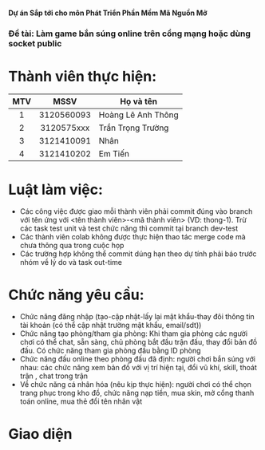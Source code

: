 #### Dự án Sắp tới cho môn Phát Triển Phần Mềm Mã Nguồn Mở</br>
### Đề tài: Làm game bắn súng online trên cổng mạng hoặc dùng socket public</br>
# Thành viên thực hiện:</br>
|MTV  |MSSV        |Họ và tên         |
|:---:|:----------:|------------------|
|1    |3120560093  |Hoàng Lê Anh Thông|
|2    |3120575xxx  |Trần Trọng Trường |
|3    |3121410091  |Nhân              |
|4    |3121410202  |Em Tiến           |
# Luật làm việc:</br>
- Các công việc được giao mỗi thành viên phải commit đúng vào branch với tên ứng với <tên thành viên>-<mã thành viên> (VD: thong-1). Trừ các task test unit và test chức năng thì commit tại branch dev-test
- Các thành viên colab không được thực hiện thao tác merge code mà chưa thông qua trong cuộc họp
- Các trường hợp không thể commit dúng hạn theo dự tính phải báo trước nhóm về lý do và task out-time
# Chức năng yêu cầu:
- Chức năng đăng nhập (tạo-cập nhật-lấy lại mật khẩu-thay đôi thông tin tài khoản (có thể cập nhật trường mật khẩu, email/sdt))
- Chức năng tạo phòng/tham gia phòng: Khi tham gia phòng các người chơi có thể chat, sẵn sàng, chủ phòng bắt đầu trận đấu, thay đổi bản đồ đấu. Có chức năng tham gia phòng đấu bằng ID phòng
- Chức năng đấu online theo phòng đấu đã định: người chơi bắn súng với nhau: các chức năng xem bản đồ với vị trí hiện tại, đổi vũ khí, skill, thoát trận , chat trong trận
- Về chức năng cá nhân hóa (nêu kịp thực hiện): người chơi có thể chọn trang phục trong kho đồ, chức năng nạp tiền, mua skin, mở cổng thanh toán online, mua thẻ đổi tên nhân vật
# Giao diện
<comming soon>
